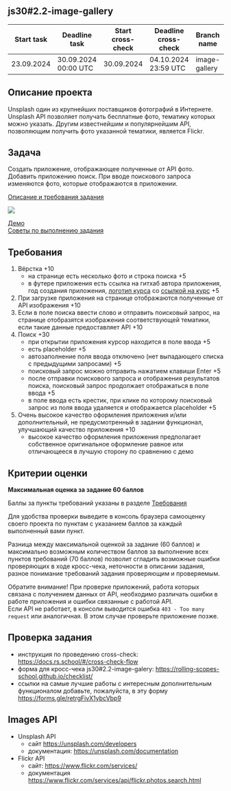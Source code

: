 ## js30#2.2-image-gallery

| Start task | Deadline task        | Start cross-check | Deadline cross-check | Branch name   | Folder name   |
| ---------- | -------------------- | ----------------- | -------------------- | ------------- | ------------- |
| 23.09.2024 | 30.09.2024 00:00 UTC | 30.09.2024        | 04.10.2024 23:59 UTC | image-gallery | image-gallery |

## Описание проекта

Unsplash один из крупнейших поставщиков фотографий в Интернете. Unsplash API позволяет получать бесплатные фото, тематику которых можно указать. Другим известнейшим и популярнейшим API, позволяющим получить фото указанной тематики, является Flickr.

## Задача

Cоздать приложение, отображающее полученные от API фото. Добавить приложению поиск. При вводе поискового запроса изменяются фото, которые отображаются в приложении.

[Описание и требования задания](js30.md)

<kbd>![](images/js30-5.jpg)</kbd>

[Демо](https://image-galery-js30.netlify.app/)  
[Советы по выполнению задания](js30-api-hints.md)

## Требования

1. Вёрстка +10
   - на странице есть несколько фото и строка поиска +5
   - в футере приложения есть ссылка на гитхаб автора приложения, год создания приложения, [логотип курса](../../react/assets/rss-logo.svg) со [ссылкой на курс](https://rs.school/courses/javascript-preschool-ru) +5
2. При загрузке приложения на странице отображаются полученные от API изображения +10
3. Если в поле поиска ввести слово и отправить поисковый запрос, на странице отобразятся изображения соответствующей тематики, если такие данные предоставляет API +10
4. Поиск +30
   - при открытии приложения курсор находится в поле ввода +5
   - есть placeholder +5
   - автозаполнение поля ввода отключено (нет выпадающего списка с предыдущими запросами) +5
   - поисковый запрос можно отправить нажатием клавиши Enter +5
   - после отправки поискового запроса и отображения результатов поиска, поисковый запрос продолжает отображаться в поле ввода +5
   - в поле ввода есть крестик, при клике по которому поисковый запрос из поля ввода удаляется и отображается placeholder +5
5. Очень высокое качество оформления приложения и/или дополнительный, не предусмотренный в задании функционал, улучшающий качество приложения +10
   - высокое качество оформления приложения предполагает собственное оригинальное оформление равное или отличающееся в лучшую сторону по сравнению с демо

## Критерии оценки

**Максимальная оценка за задание 60 баллов**

Баллы за пункты требований указаны в разделе [Требования](#требования)

Для удобства проверки выведите в консоль браузера самооценку своего проекта по пунктам с указанием баллов за каждый выполненный вами пункт.

Разница между максимальной оценкой за задание (60 баллов) и максимально возможным количеством баллов за выполнение всех пунктов требований (70 баллов) позволит сгладить возможные ошибки проверяющих в ходе кросс-чека, неточности в описании задания, разное понимание требований задания проверяющим и проверяемым.

Обратите внимание! При проверке приложений, работа которых связана с получением данных от API, необходимо различать ошибки в работе приложения и ошибки связанные с работой API.  
Если API не работает, в консоли выводится ошибка `403 - Too many request` или аналогичная. В этом случае проверьте приложение позже.

## Проверка задания

- инструкция по проведению cross-check: https://docs.rs.school/#/cross-check-flow
- форма для кросс-чека js30#2.2-image-galery: https://rolling-scopes-school.github.io/checklist/
- ссылки на самые лучшие работы с интересным дополнительным функционалом добавьте, пожалуйста, в эту форму https://forms.gle/retrgFivX1ybcVbp9

## Images API

- Unsplash API
  - сайт https://unsplash.com/developers
  - документация: https://unsplash.com/documentation
- Flickr API
  - сайт: https://www.flickr.com/services/
  - документация https://www.flickr.com/services/api/flickr.photos.search.html
